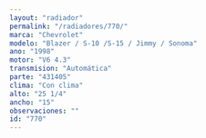 ```yaml
---
layout: "radiador"
permalink: "/radiadores/770/"
marca: "Chevrolet"
modelo: "Blazer / S-10 /S-15 / Jimmy / Sonoma"
ano: "1998"
motor: "V6 4.3"
transmision: "Automática"
parte: "431405"
clima: "Con clima"
alto: "25 1/4"
ancho: "15"
observaciones: ""
id: "770"
---
```


